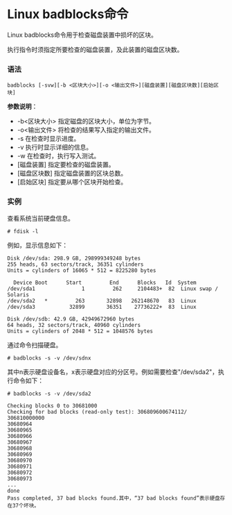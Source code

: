 
# Linux badblocks命令



Linux badblocks命令用于检查磁盘装置中损坏的区块。

执行指令时须指定所要检查的磁盘装置，及此装置的磁盘区块数。

### 语法

```
badblocks [-svw][-b <区块大小>][-o <输出文件>][磁盘装置][磁盘区块数][启始区块]
```

**参数说明**：

*   -b&lt;区块大小&gt; 指定磁盘的区块大小，单位为字节。
*   -o&lt;输出文件&gt; 将检查的结果写入指定的输出文件。
*   -s 在检查时显示进度。
*   -v 执行时显示详细的信息。
*   -w 在检查时，执行写入测试。
*   [磁盘装置] 指定要检查的磁盘装置。
*   [磁盘区块数] 指定磁盘装置的区块总数。
*   [启始区块] 指定要从哪个区块开始检查。

### 实例

查看系统当前硬盘信息。

```
# fdisk -l

```

例如，显示信息如下：

```
Disk /dev/sda: 298.9 GB, 298999349248 bytes
255 heads, 63 sectors/track, 36351 cylinders
Units = cylinders of 16065 * 512 = 8225280 bytes

  Device Boot      Start         End      Blocks   Id  System
/dev/sda1               1         262     2104483+  82  Linux swap / Solaris
/dev/sda2   *         263       32898   262148670   83  Linux
/dev/sda3           32899       36351    27736222+  83  Linux

Disk /dev/sdb: 42.9 GB, 42949672960 bytes
64 heads, 32 sectors/track, 40960 cylinders
Units = cylinders of 2048 * 512 = 1048576 bytes

```

通过命令扫描硬盘。

```
# badblocks -s -v /dev/sdnx

```

其中n表示硬盘设备名，x表示硬盘对应的分区号。例如需要检查"/dev/sda2"，执行命令如下：

```
# badblocks -s -v /dev/sda2

Checking blocks 0 to 30681000
Checking for bad blocks (read-only test): 306809600674112/ 306810000000
30680964
30680965
30680966
30680967
30680968
30680969
30680970
30680971
30680972
30680973
...
done
Pass completed, 37 bad blocks found.其中，“37 bad blocks found”表示硬盘存在37个坏块。

```



